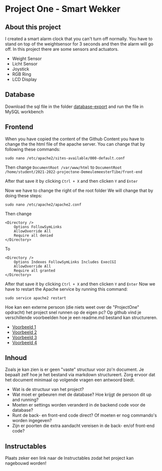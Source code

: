 # Project One - Smart Wekker

## About this project

I created a smart alarm clock that you can't turn off normally. You have to stand on top of the weightsensor for 3 seconds and then the alarm will go off.
In this project there are some sensors and actuators.

- Weight Sensor
- Licht Sensor
- Joystick
- RGB Ring
- LCD Display

## Database

Download the sql file in the folder [database-export](https://github.com/howest-mct/2021-2022-projectone-DemeulemeesterTibe/tree/master/database-export) and run the file in MySQL workbench

## Frontend

When you have copied the content of the Github Content you have to change the the html file of the apache server.
You can change that by following these commands:

```
sudo nano /etc/apache2/sites-available/000-default.conf
```

Then change `DocumentRoot /var/www/html`
to
`DocumentRoot /home/student/2021-2022-projectone-DemeulemeesterTibe/front-end`

After that save it by clicking `Ctrl + X` and then clicken `Y` and `Enter`

Now we have to change the right of the root folder
We will change that by doing these steps:

```
sudo nano /etc/apache2/apache2.conf
```

Then change

```
<Directory />
    Options FollowSymLinks
    AllowOverride All
    Require all denied
</Directory>

```

To

```
<Directory />
    Options Indexes FollowSymLinks Includes ExecCGI
    AllowOverride All
    Require all granted
</Directory>

```

After that save it by clicking `Ctrl + X` and then clicken `Y` and `Enter`
Now we have to restart the Apache service by running this command:

```
sudo service apache2 restart
```

Hoe kan een externe persoon (die niets weet over de "ProjectOne" opdracht) het project snel runnen op de eigen pc?
Op github vind je verschillende voorbeelden hoe je een readme.md bestand kan structureren.

- [Voorbeeld 1](https://github.com/othneildrew/Best-README-Template)
- [Voorbeeld 2](https://github.com/tsungtwu/flask-example/blob/master/README.md)
- [Voorbeeld 3](https://github.com/twbs/bootstrap/blob/main/README.md)
- [Voorbeeld 4](https://www.makeareadme.com/)

## Inhoud

Zoals je kan zien is er geen "vaste" structuur voor zo'n document. Je bepaalt zelf hoe je het bestand via markdown structureert. Zorg ervoor dat het document minimaal op volgende vragen een antwoord biedt.

- Wat is de structuur van het project?
- Wat moet er gebeuren met de database? Hoe krijgt de persoon dit up and running?
- Moeten er settings worden veranderd in de backend code voor de database?
- Runt de back- en front-end code direct? Of moeten er nog commando's worden ingegeven?
- Zijn er poorten die extra aandacht vereisen in de back- en/of front-end code?

## Instructables

Plaats zeker een link naar de Instructables zodat het project kan nagebouwd worden!
